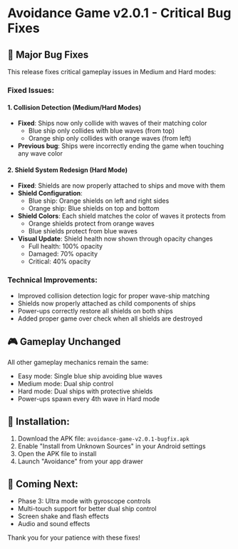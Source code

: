 # Avoidance Game v2.0.1 - Critical Bug Fixes

## 🐛 Major Bug Fixes

This release fixes critical gameplay issues in Medium and Hard modes:

### Fixed Issues:

#### 1. Collision Detection (Medium/Hard Modes)
- **Fixed**: Ships now only collide with waves of their matching color
  - Blue ship only collides with blue waves (from top)
  - Orange ship only collides with orange waves (from left)
- **Previous bug**: Ships were incorrectly ending the game when touching any wave color

#### 2. Shield System Redesign (Hard Mode)
- **Fixed**: Shields are now properly attached to ships and move with them
- **Shield Configuration**:
  - Blue ship: Orange shields on left and right sides
  - Orange ship: Blue shields on top and bottom
- **Shield Colors**: Each shield matches the color of waves it protects from
  - Orange shields protect from orange waves
  - Blue shields protect from blue waves
- **Visual Update**: Shield health now shown through opacity changes
  - Full health: 100% opacity
  - Damaged: 70% opacity
  - Critical: 40% opacity

### Technical Improvements:
- Improved collision detection logic for proper wave-ship matching
- Shields now properly attached as child components of ships
- Power-ups correctly restore all shields on both ships
- Added proper game over check when all shields are destroyed

## 🎮 Gameplay Unchanged
All other gameplay mechanics remain the same:
- Easy mode: Single blue ship avoiding blue waves
- Medium mode: Dual ship control
- Hard mode: Dual ships with protective shields
- Power-ups spawn every 4th wave in Hard mode

## 📱 Installation:
1. Download the APK file: `avoidance-game-v2.0.1-bugfix.apk`
2. Enable "Install from Unknown Sources" in your Android settings
3. Open the APK file to install
4. Launch "Avoidance" from your app drawer

## 🚀 Coming Next:
- Phase 3: Ultra mode with gyroscope controls
- Multi-touch support for better dual ship control
- Screen shake and flash effects
- Audio and sound effects

Thank you for your patience with these fixes!